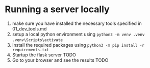 # Running a server locally

1. make sure you have installed the necessary tools specified in 01_dev_tools.md
2. setup a local python environment using
   `python3 -m venv .venv`
   `.venv\Scripts\activate`
3. install the required packages using
   `python3 -m pip install -r requirements.txt`
4. Startup the flask server TODO
5. Go to your browser and see the results TODO
